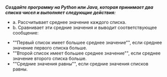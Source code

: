 ***Создайте программу на Python или Java, которая принимает два списка чисел и выполняет следующие действия:***

 * a. Рассчитывает среднее значение каждого списка.
 * b. Сравнивает эти средние значения и выводит соответствующее сообщение:
- ""Первый список имеет большее среднее значение"", если среднее значение первого списка больше.
- ""Второй список имеет большее среднее значение"", если среднее значение второго списка больше.
- ""Средние значения равны"", если средние значения списков равны.

